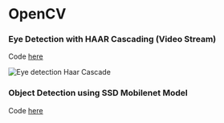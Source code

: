 # OpenCV

### Eye Detection with HAAR Cascading (Video Stream)

Code [here](https://github.com/HeizerSpider/openCV_adventures/blob/master/eye_tracking_video_stream/eye_tracking_vid.py)

![Eye detection Haar Cascade](eye_detection.png)

### Object Detection using SSD Mobilenet Model

Code [here]()

